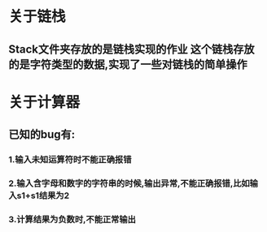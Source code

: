 # 关于链栈
## Stack文件夹存放的是链栈实现的作业 这个链栈存放的是字符类型的数据,实现了一些对链栈的简单操作
# 关于计算器
## 已知的bug有:
### 1.输入未知运算符时不能正确报错
### 2.输入含字母和数字的字符串的时候,输出异常,不能正确报错,比如输入s1+s1结果为2
### 3.计算结果为负数时,不能正常输出

